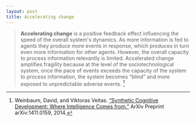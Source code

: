 ```yaml
---
layout: post
title: Accelerating change
---
```


> **Accelerating change** is a positive feedback effect influencing the speed of the overall system's dynamics. As more information is fed to agents they produce more events in response, which produces in turn even more information for other agents. However, the overall capacity to process information relevantly is limited. Accelerated change amplifies fragility because at the level of the sociotechnological system, once the pace of events exceeds the capacity of the system to process information, the system becomes “blind” and more exposed to unpredictable adverse events. [^1]

[^1]: Weinbaum, David, and Viktoras Veitas. [“Synthetic Cognitive Development: Where Intelligence Comes from.”](http://arxiv.org/abs/1411.0159) ArXiv Preprint arXiv:1411.0159, 2014.
